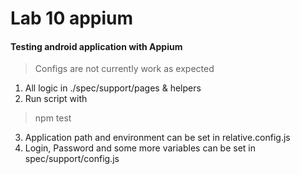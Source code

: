 # Lab 10 appium
#### Testing android application with Appium
> Configs are not currently work as expected

1. All logic in ./spec/support/pages & helpers
2. Run script with 
>npm test
3. Application path and environment can be set in relative.config.js
4. Login, Password and some more variables can be set in spec/support/config.js
